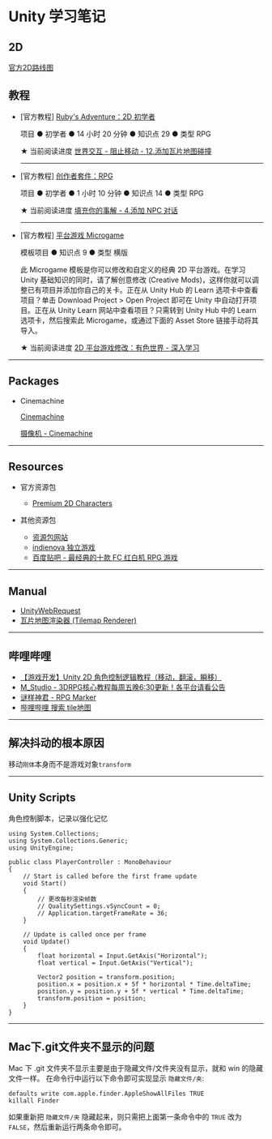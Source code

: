 # Unity 学习笔记

## 2D

[官方2D路线图](https://unity.com/cn/roadmap/unity-platform/2d)

## 教程

* [官方教程] [Ruby's Adventure：2D 初学者](https://learn.unity.com/project/ruby-s-adventure-2d-chu-xue-zhe)

  项目 ● 初学者 ● 14 小时 20 分钟 ● 知识点 29 ● 类型 RPG
  
  ★ 当前阅读进度
  [世界交互 - 阻止移动 - 12.添加瓦片地图碰撞](https://learn.unity.com/tutorial/shi-jie-jiao-hu-zu-zhi-yi-dong?uv=2020.3&projectId=5facf921edbc2a2003a58d3a#6073de22edbc2a0021c5b6fb)

  ---

* [官方教程] [创作者套件：RPG](https://learn.unity.com/project/chuang-zuo-zhe-tao-jian-rpg?uv=2020.3)

  项目 ● 初学者 ● 1 小时 10 分钟 ● 知识点 14 ● 类型 RPG

  ★ 当前阅读进度
  [填充你的事解 - 4.添加 NPC 对话](https://learn.unity.com/tutorial/tian-chong-ni-de-shi-jie?uv=2020.3&projectId=5facfb7dedbc2a001f53383c#6073f4b4edbc2a001f576ac6)

  ---

* [官方教程] [平台游戏 Microgame](https://learn.unity.com/project/ping-tai-you-xi-microgame?uv=2019.3)

  模板项目 ● 知识点 9 ● 类型 横版

  此 Microgame 模板是你可以修改和自定义的经典 2D 平台游戏。在学习 Unity 基础知识的同时，请了解创意修改 (Creative Mods)，这样你就可以调整已有项目并添加你自己的关卡。正在从 Unity Hub 的 Learn 选项卡中查看项目？单击 Download Project > Open Project 即可在 Unity 中自动打开项目。正在从 Unity Learn 网站中查看项目？只需转到 Unity Hub 中的 Learn 选项卡，然后搜索此 Microgame，或通过下面的 Asset Store 链接手动将其导入。

  ★ 当前阅读进度
  [2D 平台游戏修改：有色世界 - 深入学习](https://learn.unity.com/tutorial/2d-ping-tai-you-xi-xiu-gai-you-se-shi-jie?uv=2019.3&projectId=5facf6bcedbc2a043f509bd7#)

---

## Packages

* Cinemachine

  [Cinemachine](https://learn.unity.com/tutorial/cinemachine#)

  [摄像机 - Cinemachine](https://learn.unity.com/tutorial/she-xiang-ji-cinemachine?projectId=5facf921edbc2a2003a58d3a#)

---

## Resources

* 官方资源包
  * [Premium 2D Characters](https://assetstore.unity.com/packages/2d/characters/premium-2d-characters-98327)

* 其他资源包
  * [资源包网站](http://www.zyb99.cn/241)
  * [indienova 独立游戏](https://indienova.com/sp/gameDevResource)
  * [百度贴吧 - 最经典的十款 FC 红白机 RPG 游戏](http://tieba.baidu.com/p/6841888066)

---

## Manual

* [UnityWebRequest](https://docs.unity3d.com/cn/2020.3/Manual/UnityWebRequest.html)
* [瓦片地图渲染器 (Tilemap Renderer)](https://docs.unity3d.com/cn/2020.3/Manual/class-TilemapRenderer.html)

---

## 哔哩哔哩

* [【游戏开发】Unity 2D 角色控制逻辑教程（移动，翻滚，瞬移）](https://www.bilibili.com/video/av94823619/)
* [M_Studio - 3DRPG核心教程每周五晚6:30更新！各平台请看公告](https://space.bilibili.com/370283072/)
* [谜样神君 - RPG Marker](https://space.bilibili.com/2394867)
* [哔哩哔哩 搜索 tile地图](https://search.bilibili.com/all?keyword=tile%20地图)

---

## 解决抖动的根本原因
移动`刚体`本身而不是游戏对象`transform`

---

## Unity Scripts

角色控制脚本，记录以强化记忆

```
using System.Collections;
using System.Collections.Generic;
using UnityEngine;

public class PlayerController : MonoBehaviour
{
    // Start is called before the first frame update
    void Start()
    {
        // 更改每秒渲染帧数
        // QualitySettings.vSyncCount = 0;
        // Application.targetFrameRate = 36;
    }

    // Update is called once per frame
    void Update()
    {
        float horizontal = Input.GetAxis("Horizontal");
        float vertical = Input.GetAxis("Vertical");

        Vector2 position = transform.position;
        position.x = position.x + 5f * horizontal * Time.deltaTime;
        position.y = position.y + 5f * vertical * Time.deltaTime;
        transform.position = position;
    }
}

```


---

## Mac下.git文件夹不显示的问题
Mac 下 .git 文件夹不显示主要是由于隐藏文件/文件夹没有显示，就和 win 的隐藏文件一样。
在命令行中运行以下命令即可实现显示 `隐藏文件/夹`:
```
defaults write com.apple.finder.AppleShowAllFiles TRUE
killall Finder
```
如果重新把 `隐藏文件/夹` 隐藏起来，则只需把上面第一条命令中的 `TRUE` 改为 `FALSE`，然后重新运行两条命令即可。